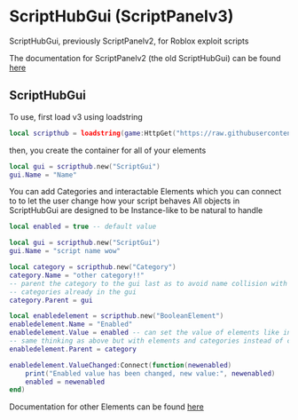 # ScriptHubGui (ScriptPanelv3)
ScriptHubGui, previously ScriptPanelv2, for Roblox exploit scripts

The documentation for ScriptPanelv2 (the old ScriptHubGui) can be found [here](https://github.com/ceat-ceat/ScriptHubGui/wiki/Script-Panel-v2)

ScriptHubGui
---
To use, first load v3 using loadstring

```lua
local scripthub = loadstring(game:HttpGet("https://raw.githubusercontent.com/ceat-ceat/ScriptHubGui/main/v3.lua", true))()
```

then, you create the container for all of your elements

```lua
local gui = scripthub.new("ScriptGui")
gui.Name = "Name"
```

You can add Categories and interactable Elements which you can connect to to let the user change how your script behaves
All objects in ScriptHubGui are designed to be Instance-like to be natural to handle

```lua
local enabled = true -- default value

local gui = scripthub.new("ScriptGui")
gui.Name = "script name wow"

local category = scripthub.new("Category")
category.Name = "other category!!"
-- parent the category to the gui last as to avoid name collision with any existing
-- categories already in the gui
category.Parent = gui

local enabledelement = scripthub.new("BooleanElement")
enabledelement.Name = "Enabled"
enabledelement.Value = enabled -- can set the value of elements like in Instances
-- same thinking as above but with elements and categories instead of categories and guis
enabledelement.Parent = category

enabledelement.ValueChanged:Connect(function(newenabled)
    print("Enabled value has been changed, new value:", newenabled)
    enabled = newenabled
end)
```


Documentation for other Elements can be found [here](https://github.com/ceat-ceat/ScriptHubGui/wiki/ScriptHubGui-(v3))
